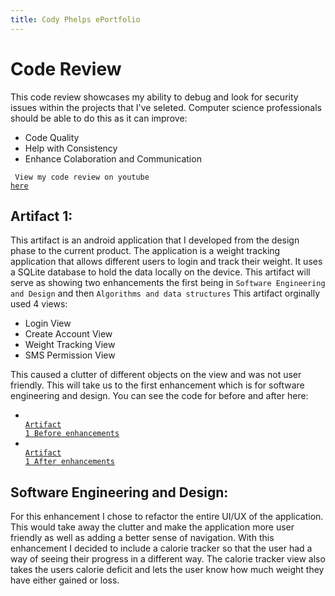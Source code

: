 ```yaml
---
title: Cody Phelps ePortfolio
---
```


# Code Review
This code review showcases my ability to debug and look for security issues within the projects that I've seleted. Computer science professionals should be able to do this as it can improve: 
- Code Quality
- Help with Consistency
- Enhance Colaboration and Communication

<code> View my code review on youtube <a href="https://youtu.be/tBN6gzXDQrs">here</a></code>

## Artifact 1:
This artifact is an android application that I developed from the design phase to the current product. The application is a weight tracking application that allows different users to login and track their weight. It uses a SQLite database to hold the data locally on the device. This artifact will serve as showing two enhancements the first being in 
```Software Engineering and Design```
and then
```Algorithms and data structures```
This artifact orginally used 4 views: 
- Login View
- Create Account View
- Weight Tracking View
- SMS Permission View

This caused a clutter of different objects on the view and was not user friendly. This will take us to the first enhancement which is for software engineering and design.
You can see the code for before and after here:
- <code> <a href="https://github.com/CodyPhelps93/CS-360-Android-Development">Artifact 1 Before enhancements</a></code>
- <code> <a href="https://github.com/CodyPhelps93/CodyPhelps93.github.io/tree/Artifact1and2/Artificat-1-and-2/WeightTrackerAppCodyPhelps">Artifact 1 After enhancements</a></code>

## Software Engineering and Design:
For this enhancement I chose to refactor the entire UI/UX of the application. This would take away the clutter and make the application more user friendly as well as adding a better sense of navigation. With this enhancement I decided to include
a calorie tracker so that the user had a way of seeing their progress in a different way. The calorie tracker view also takes the users calorie deficit and lets the user know how much weight they have either gained or loss. 

